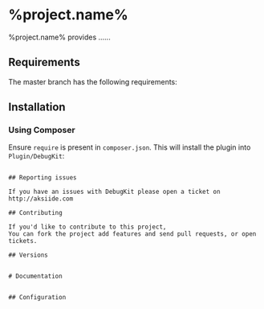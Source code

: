 # %project.name%

%project.name% provides ......

## Requirements

The master branch has the following requirements:


## Installation


### Using Composer

Ensure `require` is present in `composer.json`. This will install the plugin into `Plugin/DebugKit`:

```

## Reporting issues

If you have an issues with DebugKit please open a ticket on http://aksiide.com

## Contributing

If you'd like to contribute to this project,
You can fork the project add features and send pull requests, or open tickets.

## Versions


# Documentation


## Configuration

